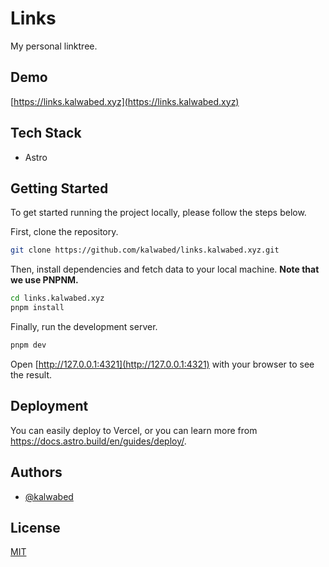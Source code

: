 # Links

My personal linktree.

## Demo

[https://links.kalwabed.xyz](https://links.kalwabed.xyz)

## Tech Stack

- Astro

## Getting Started

To get started running the project locally, please follow the steps below.

First, clone the repository.

```bash
git clone https://github.com/kalwabed/links.kalwabed.xyz.git
```

Then, install dependencies and fetch data to your local machine. **Note that we use PNPNM.**

```bash
cd links.kalwabed.xyz
pnpm install
```

Finally, run the development server.

```bash
pnpm dev
```

Open [http://127.0.0.1:4321](http://127.0.0.1:4321) with your browser to see the result.

## Deployment

You can easily deploy to Vercel, or you can learn more from https://docs.astro.build/en/guides/deploy/.

## Authors

- [@kalwabed](https://www.github.com/kalwabed)

## License

[MIT](https://choosealicense.com/licenses/mit/)
